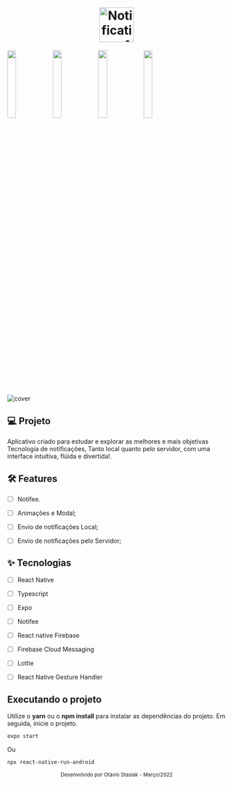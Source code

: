 <h1 align="center">
  <img alt="NotificationsApp" height="80" title="Plant Manager" src=".github/logo.png" />
</h1>

<div>
  <img src="https://firebasestorage.googleapis.com/v0/b/notificationsapp-58333.appspot.com/o/Screenshot_2022-03-04-14-02-05-277_com.notificationsapp.jpg?alt=media&token=4d13dff7-89b8-420e-8e22-226dc310d09d" height=20% width=20%/>
  <img src="https://firebasestorage.googleapis.com/v0/b/notificationsapp-58333.appspot.com/o/Screenshot_2022-03-04-14-02-37-279_com.notificationsapp.jpg?alt=media&token=48950cc3-c241-4df9-b659-d0f1f8168cd4" height=20% width=20%/>
  <img height=20% width=20% src="https://firebasestorage.googleapis.com/v0/b/notificationsapp-58333.appspot.com/o/Screenshot_2022-03-04-14-02-43-020_com.notificationsapp.jpg?alt=media&token=761c8a55-ad48-4025-8ff1-ed135d5a49da" />
 <img height=20% width=20% src="https://firebasestorage.googleapis.com/v0/b/notificationsapp-58333.appspot.com/o/Screenshot_2022-03-04-14-03-20-924_com.notificationsapp.jpg?alt=media&token=a0cbf7e1-eb63-46eb-9dad-eb8ddc9da2f0" />
</div>


![cover](.github/cover.png?style=flat)


## 💻 Projeto
Aplicativo criado para estudar e explorar as melhores e mais objetivas Tecnologia de notificações, Tanto local quanto pelo servidor, com uma interface intuitiva, flúida e divertida!.


## :hammer_and_wrench: Features 

-   [ ] Notifee.
-   [ ] Animações e Modal;
-   [ ] Envio de notificações Local;
-   [ ] Envio de notificações pelo Servidor;


## ✨ Tecnologias

-   [ ] React Native
-   [ ] Typescript
-   [ ] Expo
-   [ ] Notifee
-   [ ] React native Firebase
-   [ ] Firebase Cloud Messaging
-   [ ] Lottie
-   [ ] React Native Gesture Handler


## Executando o projeto

Utilize o **yarn** ou o **npm install** para instalar as dependências do projeto.
Em seguida, inicie o projeto.

```cl
expo start
```
Ou

```cl
npx react-native-run-android
```


<div align="center">
  <small>Desenvolvido por Otávio Stasiak - Março/2022</small>
</div>
